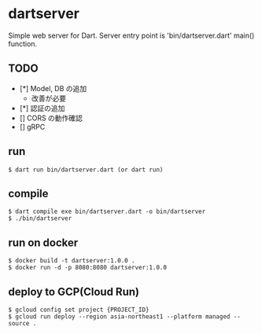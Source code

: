 # dartserver

Simple web server for Dart. Server entry point is 'bin/dartserver.dart' main() function.

## TODO

- [*] Model, DB の追加
  - 改善が必要
- [*] 認証の追加
- [] CORS の動作確認
- [] gRPC

## run

```shell
$ dart run bin/dartserver.dart (or dart run)
```

## compile

```shell
$ dart compile exe bin/dartserver.dart -o bin/dartserver
$ ./bin/dartserver
```

## run on docker

```shell
$ docker build -t dartserver:1.0.0 .
$ docker run -d -p 8080:8080 dartserver:1.0.0
```

## deploy to GCP(Cloud Run)

```shell
$ gcloud config set project {PROJECT_ID}
$ gcloud run deploy --region asia-northeast1 --platform managed --source .
```
